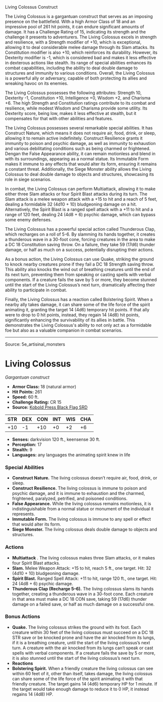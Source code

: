 <MonsterName/>Living Colossus</MonsterName>
<CreatureType/>Construct</CreatureType>

<summary>The Living Colossus is a gargantuan construct that serves as an imposing presence on the battlefield. With a high Armor Class of 18 and an impressive pool of 261 hit points, it can endure significant amounts of damage. It has a Challenge Rating of 15, indicating its strength and the challenge it presents to adventurers. The Living Colossus excels in strength and resilience, with a Strength modifier of +10, which is exceptional, allowing it to deal considerable melee damage through its Slam attacks. Its Constitution modifier is also +10, which reinforces its durability. However, its Dexterity modifier is -1, which is considered bad and makes it less effective in dexterous actions like stealth. Its range of special abilities enhances its combat capabilities, including the ability to deal double damage to structures and immunity to various conditions. Overall, the Living Colossus is a powerful ally or adversary, capable of both protecting its allies and wreaking havoc on its enemies.</summary>

<detail>

The Living Colossus possesses the following attributes: Strength 10, Dexterity -1, Constitution +10, Intelligence +0, Wisdom +2, and Charisma +6. The high Strength and Constitution ratings contribute to its combat and resilience, while modest Wisdom and Charisma provide some utility. Its Dexterity score, being low, makes it less effective at stealth, but it compensates for that with other abilities and features.

The Living Colossus possesses several remarkable special abilities. It has Construct Nature, which means it does not require air, food, drink, or sleep, allowing it to remain active indefinitely. Construct Resilience grants it immunity to poison and psychic damage, as well as immunity to exhaustion and various debilitating conditions such as being charmed or frightened. Dengan the False Appearance ability, it can remain motionless and blend in with its surroundings, appearing as a normal statue. Its Immutable Form makes it immune to any effects that would alter its form, ensuring it remains a constant threat. Additionally, the Siege Monster ability allows the Living Colossus to deal double damage to objects and structures, showcasing its role in siege scenarios.

In combat, the Living Colossus can perform Multiattack, allowing it to make either three Slam attacks or four Spirit Blast attacks during its turn. The Slam attack is a melee weapon attack with a +15 to hit and a reach of 5 feet, dealing a formidable 32 (4d10 + 10) bludgeoning damage on a hit. Alternatively, the Spirit Blast is a ranged spell attack with a +11 to hit and a range of 120 feet, dealing 24 (4d8 + 6) psychic damage, which can bypass some enemy defenses.

The Living Colossus has a powerful special action called Thunderous Clap, which recharges on a roll of 5-6. By slamming its hands together, it creates a thunderous wave in a 30-foot cone, forcing creatures in the area to make a DC 18 Constitution saving throw. On a failure, they take 59 (17d6) thunder damage, or half as much on a success, potentially disrupting their actions.

As a bonus action, the Living Colossus can use Quake, striking the ground to knock nearby creatures prone if they fail a DC 18 Strength saving throw. This ability also knocks the wind out of breathing creatures until the end of its next turn, preventing them from speaking or casting spells with verbal components. If a creature fails the save by 5 or more, they become stunned until the start of the Living Colossus’s next turn, dramatically affecting their ability to participate in combat.

Finally, the Living Colossus has a reaction called Bolstering Spirit. When a nearby ally takes damage, it can share some of the life force of the spirit animating it, granting the target 14 (4d6) temporary hit points. If that ally were to drop to 0 hit points, instead, they regain 14 (4d8) hit points, significantly enhancing the survivability of its allies in battle. This demonstrates the Living Colossus's ability to not only act as a formidable foe but also as a valuable companion in combat scenarios.</detail>



---

Source: 5e_artisinal_monsters

# Living Colossus

*Gargantuan construct*

- **Armor Class:** 18 (natural armor)
- **Hit Points:** 261
- **Speed:** 60 ft.
- **Challenge Rating:** CR 15
- **Source:** [Kobold Press Black Flag SRD](https://koboldpress.com/black-flag-roleplaying/)

| STR | DEX | CON | INT | WIS | CHA |
| --- | --- | --- | --- | --- | --- |
| +10 | -1 | +10 | +0 | +2 | +6 |

- **Senses:** darkvision 120 ft., keensense 30 ft.
- **Perception:** 17
- **Stealth:** 9
- **Languages:** any languages the animating spirit knew in life

### Special Abilities

- **Construct Nature.** The living colossus doesn’t require air, food, drink, or sleep.
- **Construct Resilience.** The living colossus is immune to poison and psychic damage, and it is immune to exhaustion and the charmed, frightened, paralyzed, petrified, and poisoned conditions.
- **False Appearance.** While the living colossus remains motionless, it is indistinguishable from a normal statue or monument of the individual it represents.
- **Immutable Form.** The living colossus is immune to any spell or effect that would alter its form.
- **Siege Monster.** The living colossus deals double damage to objects and structures.

### Actions

- **Multiattack** . The living colossus makes three Slam attacks, or it makes four Spirit Blast attacks.
- **Slam.** Melee Weapon Attack: +15 to hit, reach 5 ft., one target. Hit: 32 (4d10 + 10) bludgeoning damage.
- **Spirit Blast.** Ranged Spell Attack: +11 to hit, range 120 ft., one target. Hit: 24 (4d8 + 6) psychic damage.
- **Thunderous Clap (Recharge 5–6).** The living colossus slams its hands together, creating a thunderous wave in a 30-foot cone. Each creature in that area must make a DC 18 CON save, taking 59 (17d6) thunder damage on a failed save, or half as much damage on a successful one.

### Bonus Actions

- **Quake.** The living colossus strikes the ground with its foot. Each creature within 30 feet of the living colossus must succeed on a DC 18 STR save or be knocked prone and have the air knocked from its lungs, if it is a breathing creature, until the start of the living colossus’s next turn. A creature with the air knocked from its lungs can’t speak or cast spells with verbal components. If a creature fails the save by 5 or more, it is also stunned until the start of the living colossus’s next turn.
- **Reactions** 
- **Bolstering Spirit.** When a friendly creature the living colossus can see within 60 feet of it, other than itself, takes damage, the living colossus can share some of the life force of the spirit animating it with that friendly creature. The target gains 14 (4d6) temporary HP for 1 minute. If the target would take enough damage to reduce it to 0 HP, it instead regains 14 (4d8) HP.



